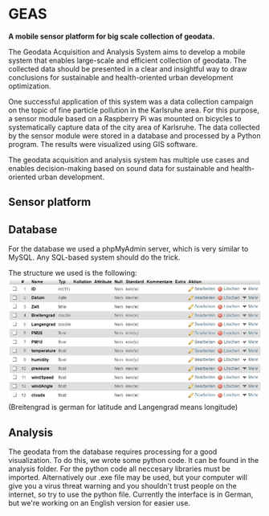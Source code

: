 # GEAS
**A mobile sensor platform for big scale collection of geodata.**

The Geodata Acquisition and Analysis System aims to develop a mobile system that enables large-scale and efficient collection of geodata. The collected data should be presented in a clear and insightful way to draw conclusions for sustainable and health-oriented urban development optimization.

One successful application of this system was a data collection campaign on the topic of fine particle pollution in the Karlsruhe area. For this purpose, a sensor module based on a Raspberry Pi was mounted on bicycles to systematically capture data of the city area of Karlsruhe. The data collected by the sensor module were stored in a database and processed by a Python program. The results were visualized using GIS software.

The geodata acquisition and analysis system has multiple use cases and enables decision-making based on sound data for sustainable and health-oriented urban development.

## Sensor platform

## Database
For the database we used a phpMyAdmin server, which is very similar to MySQL. Any SQL-based system should do the trick.

The structure we used is the following:
![](/pictures/database_structure.JPG)
(Breitengrad is german for latitude and Langengrad means longitude)

## Analysis
The geodata from the database requires processing for a good visualization. To do this, we wrote some python code. It can be found in the analysis folder. For the python code all neccesary libraries must be imported. Alternatively our .exe file may be used, but your computer will give you a virus threat warning and you shouldn't trust people on the internet, so try to use the python file.
Currently the interface is in German, but we're working on an English version for easier use.

